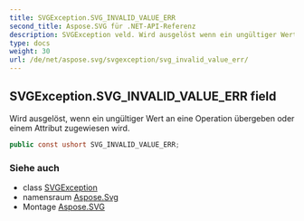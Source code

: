 ```yaml
---
title: SVGException.SVG_INVALID_VALUE_ERR
second_title: Aspose.SVG für .NET-API-Referenz
description: SVGException veld. Wird ausgelöst wenn ein ungültiger Wert an eine Operation übergeben oder einem Attribut zugewiesen wird.
type: docs
weight: 30
url: /de/net/aspose.svg/svgexception/svg_invalid_value_err/
---
```

## SVGException.SVG_INVALID_VALUE_ERR field

Wird ausgelöst, wenn ein ungültiger Wert an eine Operation übergeben oder einem Attribut zugewiesen wird.

```csharp
public const ushort SVG_INVALID_VALUE_ERR;
```

### Siehe auch

* class [SVGException](../)
* namensraum [Aspose.Svg](../../svgexception/)
* Montage [Aspose.SVG](../../../)


